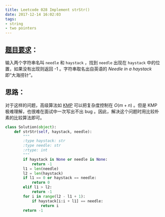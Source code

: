 ```yaml
---
title: Leetcode 028 Implement strStr()
date: 2017-12-14 16:02:03
tags:
- string
- two pointers
---
```

## [题目要求][1]：
输入两个字符串名叫 `needle` 和 `haystack` ，找到 `needle` 出现在 `haystack` 中的位置，如果没有出现则返回 -1 。字符串取名出自英语的 *Needle in a haystack* 即“大海捞针”。

## 思路：
对于这样的问题，高级算法如 [KMP][2] 可以把复杂度控制在 $O(m+n)$ 。但是 KMP 极难理解，也很难在面试中一次写出不出 bug 。因此，解决这个问题时用比较朴素的比较算法即可。

``` python
class Solution(object):
    def strStr(self, haystack, needle):
        """
        :type haystack: str
        :type needle: str
        :rtype: int
        """
        if haystack is None or needle is None:
            return -1
        l1 = len(needle)
        l2 = len(haystack)
        if l1 == 0 or haystack == needle:
            return 0
        elif l1 > l2:
            return -1
        for i in range(l2 - l1 + 1):
            if haystack[i:i + l1] == needle:
                return i
        return -1
```

[1]:	https://leetcode.com/problems/implement-strstr/description/ "Implement strStr()"
[2]:	https://en.wikipedia.org/wiki/Knuth%E2%80%93Morris%E2%80%93Pratt_algorithm "KMP Algorithm"